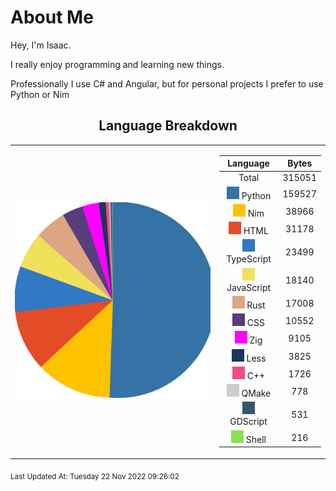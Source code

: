 # About Me

Hey, I'm Isaac.

I really enjoy programming and learning new things.

Professionally I use C# and Angular,
but for personal projects I prefer to use Python or Nim

<span align="center">

## Language Breakdown

</span>

<foreignObject>
<body xmlns="http://www.w3.org/1999/xhtml">
<table align="center">
<tr>
<td>

![Pie Chart](./assets/PieChart.svg "Pie Chart Detailing used languages")


</td>
<td>

|Language|Bytes|
|:-:|:-:|
|Total|315051|
![Python](./assets/Python.svg) Python|159527|
![Nim](./assets/Nim.svg) Nim|38966|
![HTML](./assets/HTML.svg) HTML|31178|
![TypeScript](./assets/TypeScript.svg) TypeScript|23499|
![JavaScript](./assets/JavaScript.svg) JavaScript|18140|
![Rust](./assets/Rust.svg) Rust|17008|
![CSS](./assets/CSS.svg) CSS|10552|
![Zig](./assets/Zig.svg) Zig|9105|
![Less](./assets/Less.svg) Less|3825|
![C++](./assets/C++.svg) C++|1726|
![QMake](./assets/QMake.svg) QMake|778|
![GDScript](./assets/GDScript.svg) GDScript|531|
![Shell](./assets/Shell.svg) Shell|216|


</td>
</tr>
</table>
</body>
</foreignObject>

<sub>
Last Updated At:
Tuesday 22 Nov 2022 09:26:02

</sub>